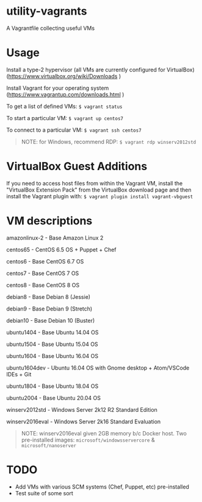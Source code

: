 utility-vagrants
================

A Vagrantfile collecting useful VMs

Usage
=====

Install a type-2 hypervisor (all VMs are currently configured
for VirtualBox) (https://www.virtualbox.org/wiki/Downloads )

Install Vagrant for your operating system (https://www.vagrantup.com/downloads.html )

To get a list of defined VMs: `$ vagrant status`

To start a particular VM: `$ vagrant up centos7`

To connect to a particular VM:
`$ vagrant ssh centos7`

>NOTE: for Windows, recommend RDP: `$ vagrant rdp winserv2012std`

VirtualBox Guest Additions
==========================

If you need to access host files from within the Vagrant VM, install the
"VirtualBox Extension Pack" from the VirtualBox download page and then install the
Vagrant plugin with:
`$ vagrant plugin install vagrant-vbguest`


VM descriptions
===============

amazonlinux-2 - Base Amazon Linux 2

centos65 - CentOS 6.5 OS + Puppet + Chef

centos6 - Base CentOS 6.7 OS

centos7 - Base CentOS 7 OS

centos8 - Base CentOS 8 OS

debian8 - Base Debian 8 (Jessie)

debian9 - Base Debian 9 (Stretch)

debian10 - Base Debian 10 (Buster)

ubuntu1404 - Base Ubuntu 14.04 OS

ubuntu1504 - Base Ubuntu 15.04 OS

ubuntu1604 - Base Ubuntu 16.04 OS

ubuntu1604dev - Ubuntu 16.04 OS with Gnome desktop + Atom/VSCode IDEs + Git

ubuntu1804 - Base Ubuntu 18.04 OS

ubuntu2004 - Base Ubuntu 20.04 OS

winserv2012std - Windows Server 2k12 R2 Standard Edition

winserv2016eval - Windows Server 2k16 Standard Evaluation

>NOTE: winserv2016eval given 2GB memory b/c Docker host. Two pre-installed images: `microsoft/windowsservercore` & `microsoft/nanoserver`

TODO
====

* Add VMs with various SCM systems (Chef, Puppet, etc) pre-installed
* Test suite of some sort
